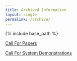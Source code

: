 ```yaml
---
title: Archived Information
layout: single
permalink: /archive/
---
```


{% include base_path %}

[Call For Papers](/calls/papers/)

[Call For System Demonstrations](/calls/demos/)
